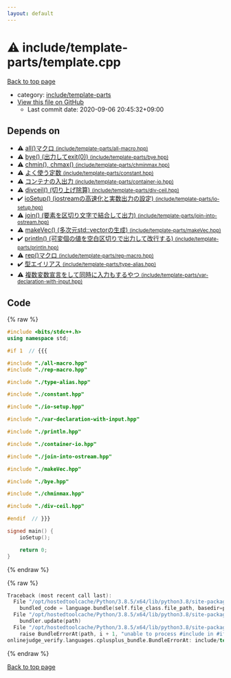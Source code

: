 ```yaml
---
layout: default
---
```


<!-- mathjax config similar to math.stackexchange -->
<script type="text/javascript" async
  src="https://cdnjs.cloudflare.com/ajax/libs/mathjax/2.7.5/MathJax.js?config=TeX-MML-AM_CHTML">
</script>
<script type="text/x-mathjax-config">
  MathJax.Hub.Config({
    TeX: { equationNumbers: { autoNumber: "AMS" }},
    tex2jax: {
      inlineMath: [ ['$','$'] ],
      processEscapes: true
    },
    "HTML-CSS": { matchFontHeight: false },
    displayAlign: "left",
    displayIndent: "2em"
  });
</script>

<script type="text/javascript" src="https://cdnjs.cloudflare.com/ajax/libs/jquery/3.4.1/jquery.min.js"></script>
<script src="https://cdn.jsdelivr.net/npm/jquery-balloon-js@1.1.2/jquery.balloon.min.js" integrity="sha256-ZEYs9VrgAeNuPvs15E39OsyOJaIkXEEt10fzxJ20+2I=" crossorigin="anonymous"></script>
<script type="text/javascript" src="../../../assets/js/copy-button.js"></script>
<link rel="stylesheet" href="../../../assets/css/copy-button.css" />


# :warning: include/template-parts/template.cpp

<a href="../../../index.html">Back to top page</a>

* category: <a href="../../../index.html#d5567e78d3674558c180d2f4feaa863b">include/template-parts</a>
* <a href="{{ site.github.repository_url }}/blob/master/include/template-parts/template.cpp">View this file on GitHub</a>
    - Last commit date: 2020-09-06 20:45:32+09:00




## Depends on

* :warning: <a href="all-macro.hpp.html">all()マクロ <small>(include/template-parts/all-macro.hpp)</small></a>
* :warning: <a href="bye.hpp.html">bye() (出力してexit(0)) <small>(include/template-parts/bye.hpp)</small></a>
* :warning: <a href="chminmax.hpp.html">chmin(), chmax() <small>(include/template-parts/chminmax.hpp)</small></a>
* :warning: <a href="constant.hpp.html">よく使う定数 <small>(include/template-parts/constant.hpp)</small></a>
* :warning: <a href="container-io.hpp.html">コンテナの入出力 <small>(include/template-parts/container-io.hpp)</small></a>
* :warning: <a href="div-ceil.hpp.html">divceil() (切り上げ除算) <small>(include/template-parts/div-ceil.hpp)</small></a>
* :heavy_check_mark: <a href="io-setup.hpp.html">ioSetup() (iostreamの高速化と実数出力の設定) <small>(include/template-parts/io-setup.hpp)</small></a>
* :warning: <a href="join-into-ostream.hpp.html">join() (要素を区切り文字で結合して出力) <small>(include/template-parts/join-into-ostream.hpp)</small></a>
* :warning: <a href="makeVec.hpp.html">makeVec() (多次元std::vectorの生成) <small>(include/template-parts/makeVec.hpp)</small></a>
* :heavy_check_mark: <a href="println.hpp.html">println() (可変個の値を空白区切りで出力して改行する) <small>(include/template-parts/println.hpp)</small></a>
* :warning: <a href="rep-macro.hpp.html">rep()マクロ <small>(include/template-parts/rep-macro.hpp)</small></a>
* :heavy_check_mark: <a href="type-alias.hpp.html">型エイリアス <small>(include/template-parts/type-alias.hpp)</small></a>
* :warning: <a href="var-declaration-with-input.hpp.html">複数変数宣言をして同時に入力もするやつ <small>(include/template-parts/var-declaration-with-input.hpp)</small></a>


## Code

<a id="unbundled"></a>
{% raw %}
```cpp
#include <bits/stdc++.h>
using namespace std;

#if 1  // {{{

#include "./all-macro.hpp"
#include "./rep-macro.hpp"

#include "./type-alias.hpp"

#include "./constant.hpp"

#include "./io-setup.hpp"

#include "./var-declaration-with-input.hpp"

#include "./println.hpp"

#include "./container-io.hpp"

#include "./join-into-ostream.hpp"

#include "./makeVec.hpp"

#include "./bye.hpp"

#include "./chminmax.hpp"

#include "./div-ceil.hpp"

#endif  // }}}

signed main() {
    ioSetup();

    return 0;
}

```
{% endraw %}

<a id="bundled"></a>
{% raw %}
```cpp
Traceback (most recent call last):
  File "/opt/hostedtoolcache/Python/3.8.5/x64/lib/python3.8/site-packages/onlinejudge_verify/docs.py", line 349, in write_contents
    bundled_code = language.bundle(self.file_class.file_path, basedir=pathlib.Path.cwd())
  File "/opt/hostedtoolcache/Python/3.8.5/x64/lib/python3.8/site-packages/onlinejudge_verify/languages/cplusplus.py", line 185, in bundle
    bundler.update(path)
  File "/opt/hostedtoolcache/Python/3.8.5/x64/lib/python3.8/site-packages/onlinejudge_verify/languages/cplusplus_bundle.py", line 398, in update
    raise BundleErrorAt(path, i + 1, "unable to process #include in #if / #ifdef / #ifndef other than include guards")
onlinejudge_verify.languages.cplusplus_bundle.BundleErrorAt: include/template-parts/template.cpp: line 6: unable to process #include in #if / #ifdef / #ifndef other than include guards

```
{% endraw %}

<a href="../../../index.html">Back to top page</a>

